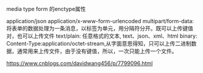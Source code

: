 

media type
form 的enctype属性

application/json
application/x-www-form-urlencoded
multipart/form-data: 将表单的数据处理为一条消息，以标签为单元，用分隔符分开。既可以上传键值对，也可以上传文件
text/plain: 任意格式的文本, text、json、xml、html
binary: Content-Type:application/octet-stream,从字面意思得知，只可以上传二进制数据，通常用来上传文件，由于没有键值，所以，一次只能上传一个文件。

https://www.cnblogs.com/davidwang456/p/7799096.html
